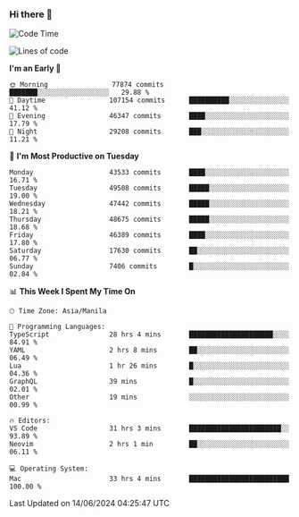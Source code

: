 ### Hi there 👋

<!--START_SECTION:waka-->
![Code Time](http://img.shields.io/badge/Code%20Time-5%2C255%20hrs%2042%20mins-blue)

![Lines of code](https://img.shields.io/badge/From%20Hello%20World%20I%27ve%20Written-116.1%20million%20lines%20of%20code-blue)

**I'm an Early 🐤** 

```text
🌞 Morning                77874 commits       ███████░░░░░░░░░░░░░░░░░░   29.88 % 
🌆 Daytime                107154 commits      ██████████░░░░░░░░░░░░░░░   41.12 % 
🌃 Evening                46347 commits       ████░░░░░░░░░░░░░░░░░░░░░   17.79 % 
🌙 Night                  29208 commits       ███░░░░░░░░░░░░░░░░░░░░░░   11.21 % 
```
📅 **I'm Most Productive on Tuesday** 

```text
Monday                   43533 commits       ████░░░░░░░░░░░░░░░░░░░░░   16.71 % 
Tuesday                  49508 commits       █████░░░░░░░░░░░░░░░░░░░░   19.00 % 
Wednesday                47442 commits       █████░░░░░░░░░░░░░░░░░░░░   18.21 % 
Thursday                 48675 commits       █████░░░░░░░░░░░░░░░░░░░░   18.68 % 
Friday                   46389 commits       ████░░░░░░░░░░░░░░░░░░░░░   17.80 % 
Saturday                 17630 commits       ██░░░░░░░░░░░░░░░░░░░░░░░   06.77 % 
Sunday                   7406 commits        █░░░░░░░░░░░░░░░░░░░░░░░░   02.84 % 
```


📊 **This Week I Spent My Time On** 

```text
🕑︎ Time Zone: Asia/Manila

💬 Programming Languages: 
TypeScript               28 hrs 4 mins       █████████████████████░░░░   84.91 % 
YAML                     2 hrs 8 mins        ██░░░░░░░░░░░░░░░░░░░░░░░   06.49 % 
Lua                      1 hr 26 mins        █░░░░░░░░░░░░░░░░░░░░░░░░   04.36 % 
GraphQL                  39 mins             █░░░░░░░░░░░░░░░░░░░░░░░░   02.01 % 
Other                    19 mins             ░░░░░░░░░░░░░░░░░░░░░░░░░   00.99 % 

🔥 Editors: 
VS Code                  31 hrs 3 mins       ███████████████████████░░   93.89 % 
Neovim                   2 hrs 1 min         ██░░░░░░░░░░░░░░░░░░░░░░░   06.11 % 

💻 Operating System: 
Mac                      33 hrs 4 mins       █████████████████████████   100.00 % 
```


 Last Updated on 14/06/2024 04:25:47 UTC
<!--END_SECTION:waka-->


<!--
**rad182/rad182** is a ✨ _special_ ✨ repository because its `README.md` (this file) appears on your GitHub profile.

Here are some ideas to get you started:

- 🔭 I’m currently working on ...
- 🌱 I’m currently learning ...
- 👯 I’m looking to collaborate on ...
- 🤔 I’m looking for help with ...
- 💬 Ask me about ...
- 📫 How to reach me: ...
- 😄 Pronouns: ...
- ⚡ Fun fact: ...
-->
